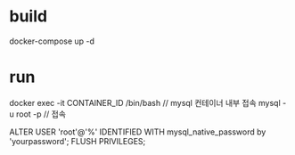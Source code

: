 # build
docker-compose up -d

# run
docker exec -it CONTAINER_ID /bin/bash // mysql 컨테이너 내부 접속
mysql -u root -p // 접속

ALTER USER 'root'@'%' IDENTIFIED WITH mysql_native_password by 'yourpassword';
FLUSH PRIVILEGES;
